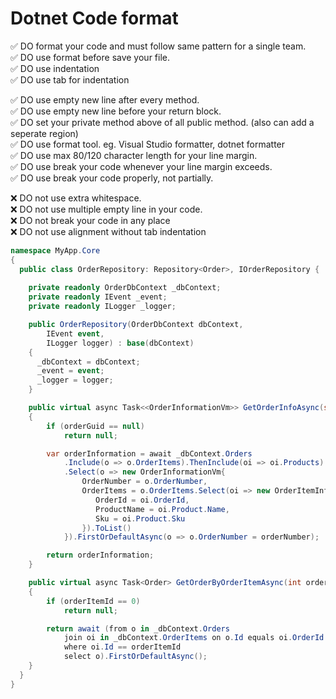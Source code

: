 # Dotnet Code format
✅ DO format your code and must follow same pattern for a single team.  
✅ DO use format before save your file.  
✅ DO use indentation  
✅ DO use tab for indentation   

✅ DO use empty new line after every method.  
✅ DO use empty new line before your return block.   
✅ DO set your private method above of all public method. (also can add a seperate region)  
✅ DO use format tool. eg. Visual Studio formatter, dotnet formatter  
✅ DO use max 80/120 character length for your line margin.  
✅ DO use break your code whenever your line margin exceeds.  
✅ DO use break your code properly, not partially.  

❌ DO not use extra whitespace.  
❌ DO not use multiple empty line in your code.  
❌ DO not break your code in any place  
❌ DO not use alignment without tab indentation  

```cs
namespace MyApp.Core
{
  public class OrderRepository: Repository<Order>, IOrderRepository { 
    
    private readonly OrderDbContext _dbContext;
    private readonly IEvent _event;
    private readonly ILogger _logger;

    public OrderRepository(OrderDbContext dbContext,
        IEvent event,
        ILogger logger) : base(dbContext)
    {
      _dbContext = dbContext;
      _event = event;
      _logger = logger;
    }

    public virtual async Task<<OrderInformationVm>> GetOrderInfoAsync(string orderNumber)
    {
        if (orderGuid == null)
            return null;

        var orderInformation = await _dbContext.Orders
            .Include(o => o.OrderItems).ThenInclude(oi => oi.Products)
            .Select(o => new OrderInformationVm{
                OrderNumber = o.OrderNumber,
                OrderItems = o.OrderItems.Select(oi => new OrderItemInformationVm{
                   OrderId = oi.OrderId,
                   ProductName = oi.Product.Name,
                   Sku = oi.Product.Sku
                }).ToList()
            }).FirstOrDefaultAsync(o => o.OrderNumber = orderNumber);

        return orderInformation;
    }

    public virtual async Task<Order> GetOrderByOrderItemAsync(int orderItemId)
    {
        if (orderItemId == 0)
            return null;

        return await (from o in _dbContext.Orders
            join oi in _dbContext.OrderItems on o.Id equals oi.OrderId
            where oi.Id == orderItemId
            select o).FirstOrDefaultAsync();
    }
  }
}
```